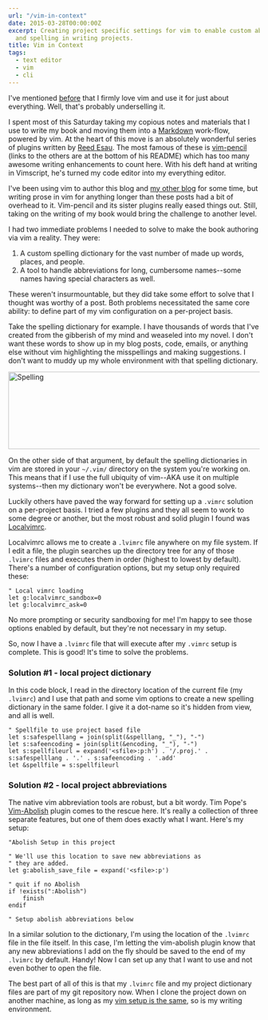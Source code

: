 ```yaml
---
url: "/vim-in-context"
date: 2015-03-28T00:00:00Z
excerpt: Creating project specific settings for vim to enable custom abbreviations
  and spelling in writing projects.
title: Vim in Context
tags:
  - text editor
  - vim
  - cli
---
```


I've mentioned [before](https://labs.tomasino.org/tools/) that I firmly love vim and use it for just about everything. Well, that's probably underselling it.

I spent most of this Saturday taking my copious notes and materials that I use to write my book and moving them into a [Markdown](http://whatismarkdown.com/) work-flow, powered by vim. At the heart of this move is an absolutely wonderful series of plugins written by [Reed Esau](https://twitter.com/reedes). The most famous of these is [vim-pencil](https://github.com/reedes/vim-pencil) (links to the others are at the bottom of his README) which has too many awesome writing enhancements to count here. With his deft hand at writing in Vimscript, he's turned my code editor into my everything editor.

I've been using vim to author this blog and [my other blog](http://blog.tomasino.org) for some time, but writing prose in vim for anything longer than these posts had a bit of overhead to it. Vim-pencil and its sister plugins really eased things out. Still, taking on the writing of my book would bring the challenge to another level.

I had two immediate problems I needed to solve to make the book authoring via vim a reality. They were:

1. A custom spelling dictionary for the vast number of made up words, places, and people.
2. A tool to handle abbreviations for long, cumbersome names--some names having special characters as well.

These weren't insurmountable, but they did take some effort to solve that I thought was worthy of a post. Both problems necessitated the same core ability: to define part of my vim configuration on a per-project basis.

Take the spelling dictionary for example. I have thousands of words that I've created from the gibberish of my mind and weaseled into my novel. I don't want these words to show up in my blog posts, code, emails, or anything else without vim highlighting the misspellings and making suggestions. I don't want to muddy up my whole environment with that spelling dictionary.

<img width="617" height="155" layout="responsive" src="https//labs.tomasino.org/assets/images/spelling.png" alt="Spelling"></img>

On the other side of that argument, by default the spelling dictionaries in vim are stored in your `~/.vim/` directory on the system you're working on. This means that if I use the full ubiquity of vim--AKA use it on multiple systems--then my dictionary won't be everywhere. Not a good solve.

Luckily others have paved the way forward for setting up a `.vimrc` solution on a per-project basis. I tried a few plugins and they all seem to work to some degree or another, but the most robust and solid plugin I found was [Localvimrc](https://github.com/embear/vim-localvimrc).

Localvimrc allows me to create a `.lvimrc` file anywhere on my file system. If I edit a file, the plugin searches up the directory tree for any of those `.lvimrc` files and executes them in order (highest to lowest by default). There's a number of configuration options, but my setup only required these:


``` vim
" Local vimrc loading
let g:localvimrc_sandbox=0
let g:localvimrc_ask=0
```

No more prompting or security sandboxing for me! I'm happy to see those options enabled by default, but they're not necessary in my setup.

So, now I have a `.lvimrc` file that will execute after my `.vimrc` setup is complete. This is good! It's time to solve the problems.

### Solution #1 - local project dictionary

In this code block, I read in the directory location of the current file (my `.lvimrc`) and I use that path and some vim options to create a new spelling dictionary in the same folder. I give it a dot-name so it's hidden from view, and all is well.

``` vim
" Spellfile to use project based file
let s:safespelllang = join(split(&spelllang, "_"), "-")
let s:safeencoding = join(split(&encoding, "_"), "-")
let s:spellfileurl = expand('<sfile>:p:h') . '/.proj.' . s:safespelllang . '.' . s:safeencoding . '.add'
let &spellfile = s:spellfileurl
```

### Solution #2 - local project abbreviations

The native vim abbreviation tools are robust, but a bit wordy. Tim Pope's [Vim-Abolish](https://github.com/tpope/vim-abolish') plugin comes to the rescue here. It's really a collection of three separate features, but one of them does exactly what I want. Here's my setup:

``` vim
"Abolish Setup in this project

" We'll use this location to save new abbreviations as
" they are added.
let g:abolish_save_file = expand('<sfile>:p')

" quit if no Abolish
if !exists(":Abolish")
	finish
endif

" Setup abolish abbreviations below
```

In a similar solution to the dictionary, I'm using the location of the `.lvimrc` file in the file itself. In this case, I'm letting the vim-abolish plugin know that any new abbreviations I add on the fly should be saved to the end of my `.lvimrc` by default. Handy! Now I can set up any that I want to use and not even bother to open the file.

The best part of all of this is that my `.lvimrc` file and my project dictionary files are part of my git repository now. When I clone the project down on another machine, as long as my [vim setup is the same](https://github.com/jamestomasino/dotfiles), so is my writing environment.


  [Spelling]: //labs.tomasino.org/assets/images/spelling.png
